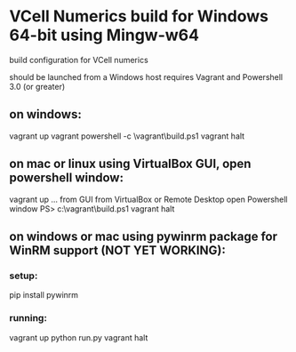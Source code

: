 # VCell Numerics build for Windows 64-bit using Mingw-w64
build configuration for VCell numerics

should be launched from a Windows host 
requires Vagrant and Powershell 3.0 (or greater)

## on windows:
vagrant up
vagrant powershell -c \vagrant\build.ps1
vagrant halt


## on mac or linux using VirtualBox GUI, open powershell window:
vagrant up
... from GUI from VirtualBox or Remote Desktop
open Powershell window
PS> c:\vagrant\build.ps1
vagrant halt


## on windows or mac using pywinrm package for WinRM support (NOT YET WORKING):
### setup:
pip install pywinrm


### running:
vagrant up
python run.py
vagrant halt
